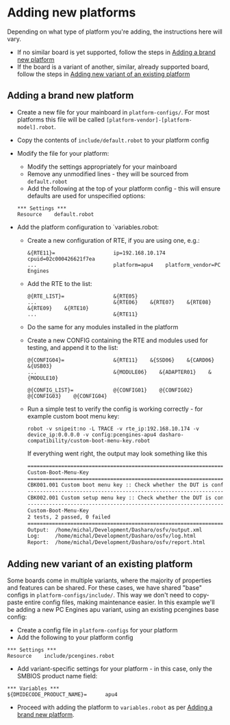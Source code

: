 # Adding new platforms

Depending on what type of platform you're adding, the instructions here will
vary.

- If no similar board is yet supported, follow the steps in
  [Adding a brand new platform](#adding-a-brand-new-platform)
- If the board is a variant of another, similar, already supported board, follow
  the steps in
  [Adding new variant of an existing platform](#adding-new-variant-of-an-existing-platform)

## Adding a brand new platform

- Create a new file for your mainboard in `platform-configs/`. For most
  platforms this file will be called `[platform-vendor]-[platform-model].robot`.
- Copy the contents of `include/default.robot` to your platform config
- Modify the file for your platform:
    + Modify the settings appropriately for your mainboard
    + Remove any unmodified lines - they will be sourced from `default.robot`
    + Add the following at the top of your platform config - this will ensure
      defaults are used for unspecified options:

    ```robot
    *** Settings ***
    Resource    default.robot
    ```

- Add the platform configuration to `variables.robot:
    + Create a new configuration of RTE, if you are using one, e.g.:

        ```robot
        &{RTE11}=                   ip=192.168.10.174    cpuid=02c000426621f7ea
        ...                         platform=apu4    platform_vendor=PC Engines
        ```

    + Add the RTE to the list:

        ```robot
        @{RTE_LIST}=                &{RTE05}
        ...                         &{RTE06}    &{RTE07}    &{RTE08}    &{RTE09}    &{RTE10}
        ...                         &{RTE11}
        ```

    + Do the same for any modules installed in the platform
    + Create a new CONFIG containing the RTE and modules used for testing, and
      append it to the list:

        ```robot
        @{CONFIG04}=                &{RTE11}    &{SSD06}    &{CARD06}    &{USB03}
        ...                         &{MODULE06}    &{ADAPTER01}    &{MODULE10}

        @{CONFIG_LIST}=             @{CONFIG01}    @{CONFIG02}    @{CONFIG03}    @{CONFIG04}
        ```

    + Run a simple test to verify the config is working correctly - for example
      custom boot menu key:

        ```robot
        robot -v snipeit:no -L TRACE -v rte_ip:192.168.10.174 -v device_ip:0.0.0.0 -v config:pcengines-apu4 dasharo-compatibility/custom-boot-menu-key.robot
        ```

        If everything went right, the output may look something like this

        ```bash
        ==============================================================================
        Custom-Boot-Menu-Key
        ==============================================================================
        CBK001.001 Custom boot menu key :: Check whether the DUT is config... | PASS |
        ------------------------------------------------------------------------------
        CBK002.001 Custom setup menu key :: Check whether the DUT is confi... | PASS |
        ------------------------------------------------------------------------------
        Custom-Boot-Menu-Key                                                  | PASS |
        2 tests, 2 passed, 0 failed
        ==============================================================================
        Output:  /home/michal/Development/Dasharo/osfv/output.xml
        Log:     /home/michal/Development/Dasharo/osfv/log.html
        Report:  /home/michal/Development/Dasharo/osfv/report.html
        ```

## Adding new variant of an existing platform

Some boards come in multiple variants, where the majority of properties and
features can be shared. For these cases, we have shared "base" configs in
`platform-configs/include/`. This way we don't need to copy-paste entire config
files, making maintenance easier. In this example we'll be adding a new PC
Engines apu variant, using an existing pcengines base config:

- Create a config file in `platform-configs` for your platform
- Add the following to your platform config

```robot
*** Settings ***
Resource    include/pcengines.robot
```

- Add variant-specific settings for your platform - in this case, only the
  SMBIOS product name field:

```robot
*** Variables ***
${DMIDECODE_PRODUCT_NAME}=      apu4
```

- Proceed with adding the platform to `variables.robot` as per
[Adding a brand new platform](#adding-a-brand-new-platform).
